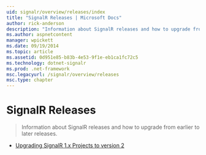 ```yaml
---
uid: signalr/overview/releases/index
title: "SignalR Releases | Microsoft Docs"
author: rick-anderson
description: "Information about SignalR releases and how to upgrade from earlier to later releases."
ms.author: aspnetcontent
manager: wpickett
ms.date: 09/19/2014
ms.topic: article
ms.assetid: 0d951e85-b83b-4e53-9f1e-eb1ca1fc72c5
ms.technology: dotnet-signalr
ms.prod: .net-framework
msc.legacyurl: /signalr/overview/releases
msc.type: chapter
---
```

SignalR Releases
====================
> Information about SignalR releases and how to upgrade from earlier to later releases.


- [Upgrading SignalR 1.x Projects to version 2](upgrading-signalr-1x-projects-to-20.md)
